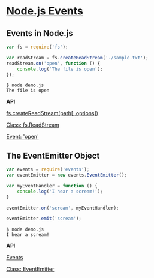 # [Node.js Events](https://www.w3schools.com/nodejs/nodejs_events.asp)

## Events in Node.js

```javascript
var fs = require('fs');

var readStream = fs.createReadStream('./sample.txt');
readStream.on('open', function () {
    console.log('The file is open');
});
```

```
$ node demo.js
The file is open
```

**API**

[fs.createReadStream(path[, options])](https://nodejs.org/dist/latest-v8.x/docs/api/fs.html#fs_fs_createreadstream_path_options)

[Class: fs.ReadStream](https://nodejs.org/dist/latest-v8.x/docs/api/fs.html#fs_class_fs_readstream)

[Event: 'open'](https://nodejs.org/dist/latest-v8.x/docs/api/fs.html#fs_event_open)

## The EventEmitter Object

```javascript
var events = require('events');
var eventEmitter = new events.EventEmitter();

var myEventHandler = function () {
    console.log('I hear a scream!');
}

eventEmitter.on('scream', myEventHandler);

eventEmitter.emit('scream');
```

```
$ node demo.js
I hear a scream!
```

**API**

[Events](https://nodejs.org/dist/latest-v8.x/docs/api/events.html)

[Class: EventEmitter](https://nodejs.org/dist/latest-v8.x/docs/api/events.html#events_class_eventemitter)